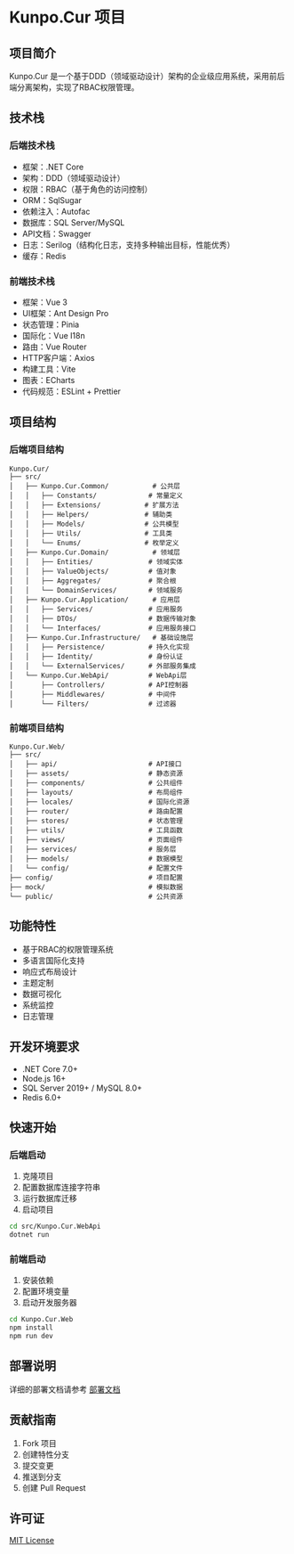 # Kunpo.Cur 项目

## 项目简介
Kunpo.Cur 是一个基于DDD（领域驱动设计）架构的企业级应用系统，采用前后端分离架构，实现了RBAC权限管理。

## 技术栈

### 后端技术栈
- 框架：.NET Core
- 架构：DDD（领域驱动设计）
- 权限：RBAC（基于角色的访问控制）
- ORM：SqlSugar
- 依赖注入：Autofac
- 数据库：SQL Server/MySQL
- API文档：Swagger
- 日志：Serilog（结构化日志，支持多种输出目标，性能优秀）
- 缓存：Redis

### 前端技术栈
- 框架：Vue 3
- UI框架：Ant Design Pro
- 状态管理：Pinia
- 国际化：Vue I18n
- 路由：Vue Router
- HTTP客户端：Axios
- 构建工具：Vite
- 图表：ECharts
- 代码规范：ESLint + Prettier

## 项目结构

### 后端项目结构
```
Kunpo.Cur/
├── src/
│   ├── Kunpo.Cur.Common/           # 公共层
│   │   ├── Constants/             # 常量定义
│   │   ├── Extensions/           # 扩展方法
│   │   ├── Helpers/              # 辅助类
│   │   ├── Models/               # 公共模型
│   │   ├── Utils/                # 工具类
│   │   └── Enums/                # 枚举定义
│   ├── Kunpo.Cur.Domain/           # 领域层
│   │   ├── Entities/              # 领域实体
│   │   ├── ValueObjects/          # 值对象
│   │   ├── Aggregates/            # 聚合根
│   │   └── DomainServices/        # 领域服务
│   ├── Kunpo.Cur.Application/      # 应用层
│   │   ├── Services/              # 应用服务
│   │   ├── DTOs/                  # 数据传输对象
│   │   └── Interfaces/            # 应用服务接口
│   ├── Kunpo.Cur.Infrastructure/   # 基础设施层
│   │   ├── Persistence/           # 持久化实现
│   │   ├── Identity/              # 身份认证
│   │   └── ExternalServices/      # 外部服务集成
│   └── Kunpo.Cur.WebApi/          # WebApi层
│       ├── Controllers/           # API控制器
│       ├── Middlewares/           # 中间件
│       └── Filters/               # 过滤器
```

### 前端项目结构
```
Kunpo.Cur.Web/
├── src/
│   ├── api/                       # API接口
│   ├── assets/                    # 静态资源
│   ├── components/                # 公共组件
│   ├── layouts/                   # 布局组件
│   ├── locales/                   # 国际化资源
│   ├── router/                    # 路由配置
│   ├── stores/                    # 状态管理
│   ├── utils/                     # 工具函数
│   ├── views/                     # 页面组件
│   ├── services/                  # 服务层
│   ├── models/                    # 数据模型
│   └── config/                    # 配置文件
├── config/                        # 项目配置
├── mock/                          # 模拟数据
└── public/                        # 公共资源
```

## 功能特性
- 基于RBAC的权限管理系统
- 多语言国际化支持
- 响应式布局设计
- 主题定制
- 数据可视化
- 系统监控
- 日志管理

## 开发环境要求
- .NET Core 7.0+
- Node.js 16+
- SQL Server 2019+ / MySQL 8.0+
- Redis 6.0+

## 快速开始

### 后端启动
1. 克隆项目
2. 配置数据库连接字符串
3. 运行数据库迁移
4. 启动项目

```bash
cd src/Kunpo.Cur.WebApi
dotnet run
```

### 前端启动
1. 安装依赖
2. 配置环境变量
3. 启动开发服务器

```bash
cd Kunpo.Cur.Web
npm install
npm run dev
```

## 部署说明
详细的部署文档请参考 [部署文档](./docs/deployment.md)

## 贡献指南
1. Fork 项目
2. 创建特性分支
3. 提交变更
4. 推送到分支
5. 创建 Pull Request

## 许可证
[MIT License](LICENSE)
